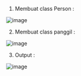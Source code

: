1. Membuat class Person :

![image](https://user-images.githubusercontent.com/92707545/197341907-feb6efd9-03d6-4ac9-a563-af28617b1c15.png)

2. Membuat class panggil : 

![image](https://user-images.githubusercontent.com/92707545/197341949-2c143a04-67ab-4b54-bee2-fb9692f342aa.png)

3. Output :

![image](https://user-images.githubusercontent.com/92707545/197342397-7ebbba72-c53d-4b8e-969d-fe4d443887c3.png)
